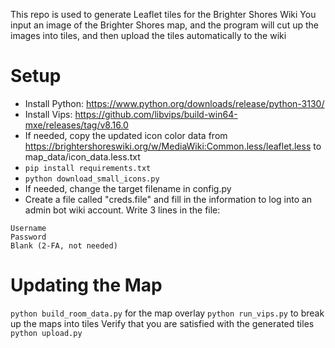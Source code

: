 
This repo is used to generate Leaflet tiles for the Brighter Shores Wiki
You input an image of the Brighter Shores map, and the program will cut up the images into tiles, and then upload the tiles automatically to the wiki

# Setup
* Install Python: https://www.python.org/downloads/release/python-3130/
* Install Vips: https://github.com/libvips/build-win64-mxe/releases/tag/v8.16.0
* If needed, copy the updated icon color data from https://brightershoreswiki.org/w/MediaWiki:Common.less/leaflet.less to map_data/icon_data.less.txt
* `pip install requirements.txt`
* `python download_small_icons.py`
* If needed, change the target filename in config.py
* Create a file called "creds.file" and fill in the information to log into an admin bot wiki account. Write 3 lines in the file:
```
Username
Password
Blank (2-FA, not needed)
```
# Updating the Map

`python build_room_data.py` for the map overlay
`python run_vips.py` to break up the maps into tiles
Verify that you are satisfied with the generated tiles
`python upload.py`
